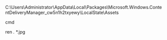 C:\Users\Administrator\AppData\Local\Packages\Microsoft.Windows.ContentDeliveryManager_cw5n1h2txyewy\LocalState\Assets

cmd

ren *.* *.jpg